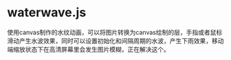 # waterwave.js
使用canvas制作的水纹动画，可以将图片转换为canvas绘制的层，手指或者鼠标滑动产生水波效果，同时可以设置初始化和间隔周期的水波，产生下雨效果，移动端缩放状态下在高清屏幕里会发生图片模糊，正在解决这个。
